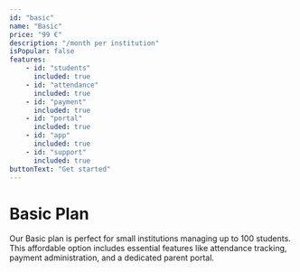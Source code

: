 ```yaml
---
id: "basic"
name: "Basic"
price: "99 €"
description: "/month per institution"
isPopular: false
features:
    - id: "students"
      included: true
    - id: "attendance"
      included: true
    - id: "payment"
      included: true
    - id: "portal"
      included: true
    - id: "app"
      included: true
    - id: "support"
      included: true
buttonText: "Get started"
---
```


# Basic Plan

Our Basic plan is perfect for small institutions managing up to 100 students. This affordable option includes essential features like attendance tracking, payment administration, and a dedicated parent portal.
